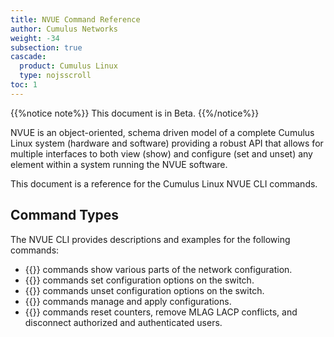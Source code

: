 ```yaml
---
title: NVUE Command Reference
author: Cumulus Networks
weight: -34
subsection: true
cascade:
  product: Cumulus Linux
  type: nojsscroll
toc: 1
---
```

{{%notice note%}}
This document is in Beta.
{{%/notice%}}

NVUE is an object-oriented, schema driven model of a complete Cumulus Linux system (hardware and software) providing a robust API that allows for multiple interfaces to both view (show) and configure (set and unset) any element within a system running the NVUE software.

This document is a reference for the Cumulus Linux NVUE CLI commands.

## Command Types

The NVUE CLI provides descriptions and examples for the following commands:
- {{<link url="Show-Commands" text="nv show">}} commands show various parts of the network configuration.
- {{<link url="Set-and-Unset-Commands" text="nv set">}} commands set configuration options on the switch.
- {{<link url="Set-and-Unset-Commands" text="nv unset">}} commands unset configuration options on the switch.
- {{<link url="Config-Commands" text="nv config">}} commands manage and apply configurations.
- {{<link url="Action-Commands" text="nv action">}} commands reset counters, remove MLAG LACP conflicts, and disconnect authorized and authenticated users.
